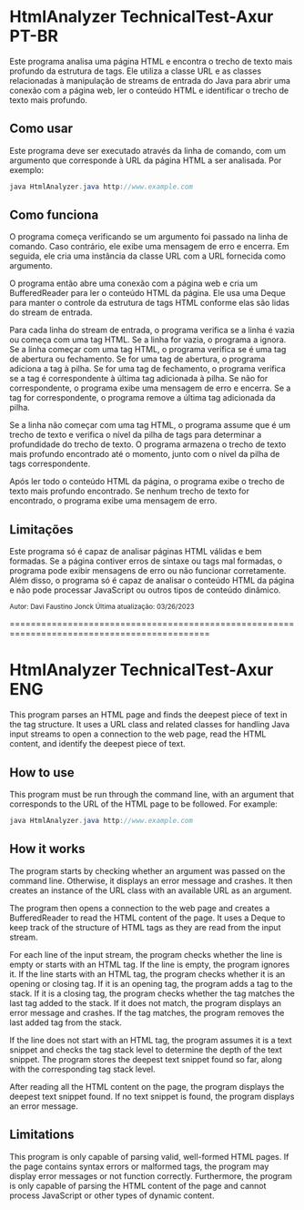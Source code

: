 # HtmlAnalyzer TechnicalTest-Axur PT-BR

Este programa analisa uma página HTML e encontra o trecho de texto mais profundo da estrutura de tags. Ele utiliza a classe URL e as classes relacionadas à manipulação de streams de entrada do Java para abrir uma conexão com a página web, ler o conteúdo HTML e identificar o trecho de texto mais profundo.

## Como usar 
Este programa deve ser executado através da linha de comando, com um argumento que corresponde à URL da página HTML a ser analisada. Por exemplo:

~~~java
java HtmlAnalyzer.java http://www.example.com 
~~~

## Como funciona 
O programa começa verificando se um argumento foi passado na linha de comando. Caso contrário, ele exibe uma mensagem de erro e encerra. Em seguida, ele cria uma instância da classe URL com a URL fornecida como argumento.

O programa então abre uma conexão com a página web e cria um BufferedReader para ler o conteúdo HTML da página. Ele usa uma Deque para manter o controle da estrutura de tags HTML conforme elas são lidas do stream de entrada.

Para cada linha do stream de entrada, o programa verifica se a linha é vazia ou começa com uma tag HTML. Se a linha for vazia, o programa a ignora. Se a linha começar com uma tag HTML, o programa verifica se é uma tag de abertura ou fechamento. Se for uma tag de abertura, o programa adiciona a tag à pilha. Se for uma tag de fechamento, o programa verifica se a tag é correspondente à última tag adicionada à pilha. Se não for correspondente, o programa exibe uma mensagem de erro e encerra. Se a tag for correspondente, o programa remove a última tag adicionada da pilha.

Se a linha não começar com uma tag HTML, o programa assume que é um trecho de texto e verifica o nível da pilha de tags para determinar a profundidade do trecho de texto. O programa armazena o trecho de texto mais profundo encontrado até o momento, junto com o nível da pilha de tags correspondente.

Após ler todo o conteúdo HTML da página, o programa exibe o trecho de texto mais profundo encontrado. Se nenhum trecho de texto for encontrado, o programa exibe uma mensagem de erro.

## Limitações 
Este programa só é capaz de analisar páginas HTML válidas e bem formadas. Se a página contiver erros de sintaxe ou tags mal formadas, o programa pode exibir mensagens de erro ou não funcionar corretamente. Além disso, o programa só é capaz de analisar o conteúdo HTML da página e não pode processar JavaScript ou outros tipos de conteúdo dinâmico.


<sub>Autor: Davi Faustino Jonck </sub>
<sub>Última atualização: 03/26/2023</sub>



============================================================================================



# HtmlAnalyzer TechnicalTest-Axur ENG

This program parses an HTML page and finds the deepest piece of text in the tag structure. It uses a URL class and related classes for handling Java input streams to open a connection to the web page, read the HTML content, and identify the deepest piece of text.

## How to use
This program must be run through the command line, with an argument that corresponds to the URL of the HTML page to be followed. For example:

~~~java
java HtmlAnalyzer.java http://www.example.com
~~~

## How it works
The program starts by checking whether an argument was passed on the command line. Otherwise, it displays an error message and crashes. It then creates an instance of the URL class with an available URL as an argument.

The program then opens a connection to the web page and creates a BufferedReader to read the HTML content of the page. It uses a Deque to keep track of the structure of HTML tags as they are read from the input stream.

For each line of the input stream, the program checks whether the line is empty or starts with an HTML tag. If the line is empty, the program ignores it. If the line starts with an HTML tag, the program checks whether it is an opening or closing tag. If it is an opening tag, the program adds a tag to the stack. If it is a closing tag, the program checks whether the tag matches the last tag added to the stack. If it does not match, the program displays an error message and crashes. If the tag matches, the program removes the last added tag from the stack.

If the line does not start with an HTML tag, the program assumes it is a text snippet and checks the tag stack level to determine the depth of the text snippet. The program stores the deepest text snippet found so far, along with the corresponding tag stack level.

After reading all the HTML content on the page, the program displays the deepest text snippet found. If no text snippet is found, the program displays an error message.

## Limitations
This program is only capable of parsing valid, well-formed HTML pages. If the page contains syntax errors or malformed tags, the program may display error messages or not function correctly. Furthermore, the program is only capable of parsing the HTML content of the page and cannot process JavaScript or other types of dynamic content.
